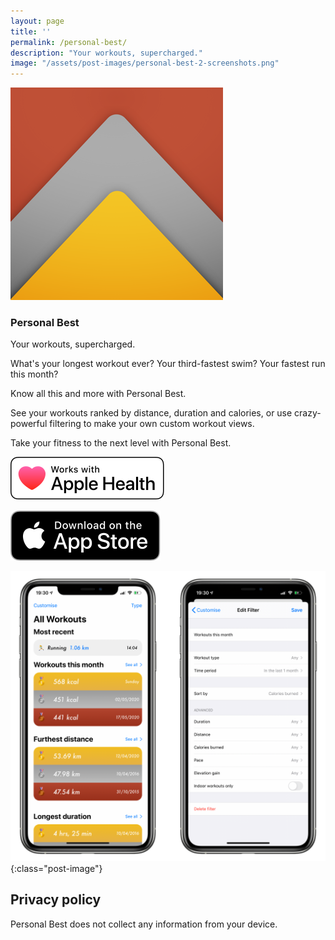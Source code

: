 ```yaml
---
layout: page
title: ''
permalink: /personal-best/
description: "Your workouts, supercharged."
image: "/assets/post-images/personal-best-2-screenshots.png"
---
```


<div class="app">
    <img src="/assets/personal-best-icon.png" class="app-icon" />
    <div>
        <h3>Personal Best</h3>
        <span>Your workouts, supercharged.</span>
    </div>
</div>

What's your longest workout ever? Your third-fastest swim? Your fastest run this month? 

Know all this and more with Personal Best.

See your workouts ranked by distance, duration and calories, or use crazy-powerful filtering to make your own custom workout views.

Take your fitness to the next level with Personal Best.

![Works with Apple Health](/assets/apple-health-badge.svg)

<a href="https://apps.apple.com/gb/app/personal-best-workouts/id1510256676" target="_blank" class="unset">
    <img src="/assets/app-store-badge.svg" alt="Download Spectral on the App Store" />
</a>

![Screenshots of Personal Best 2](/assets/post-images/personal-best-2-screenshots.png){:class="post-image"}

## Privacy policy

Personal Best does not collect any information from your device.